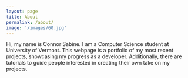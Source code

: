 ```yaml
---
layout: page
title: About
permalink: /about/
image: '/images/60.jpg'
---
```


Hi, my name is Connor Sabine. I am a Computer Science student at University of Vermont. This webpage is a portfolio of my most recent projects, showcasing my progress as a developer. Additionally, there are tutorials to guide people interested in creating their own take on my projects. 
